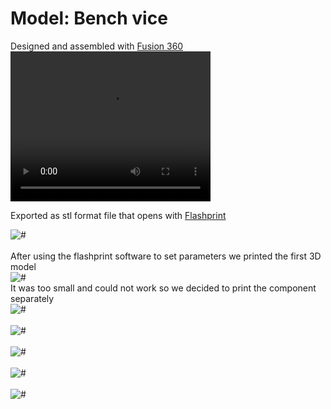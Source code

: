 <!-- Assessment/cadass.md -->
# Model: Bench vice
Designed and assembled with [Fusion 360](https://www.autodesk.com/products/fusion-360/free-trial)
<br>
 <video width="320" height="240" controls>
  <source src="images/AutodeskFusion.mp4" id="video/AutodeskFusion.mp4"> loop autoplay muted</video>
<br>

Exported as stl format file that opens with [Flashprint](https://www.sz3dp.com/download-center?category=12)
<br>
<div class="loader"><img src="images/flashprint.png" alt="#" /></div>
<br>After using the flashprint software to set parameters we printed the first 3D model
<br>
<div class="loader"><img src="images/1stmodel.jpg" alt="#" /></div>
It was too small and could not work so we decided to print the component separately
<br>
<div class="loader"><img src="images/base.jpg" alt="#" /></div>
<br>
<div class="loader"><img src="images/jaw.jpg" alt="#" /></div>
<br>
<div class="loader"><img src="images/screw.jpg" alt="#" /></div>
<br>
<div class="loader"><img src="images/3pieces.jpg" alt="#" /></div>
<br>
<div class="loader"><img src="images/assembled.jpg" alt="#" /></div>
